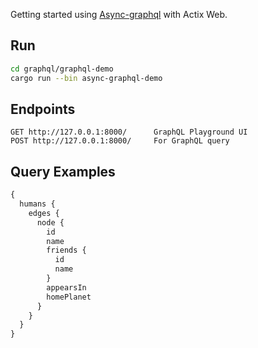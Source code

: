 Getting started using [Async-graphql](https://github.com/async-graphql/async-graphql) with Actix Web.

## Run

```bash
cd graphql/graphql-demo
cargo run --bin async-graphql-demo
```

## Endpoints

    GET http://127.0.0.1:8000/      GraphQL Playground UI
    POST http://127.0.0.1:8000/     For GraphQL query

## Query Examples

```graphql
{
  humans {
    edges {
      node {
        id
        name
        friends {
          id
          name
        }
        appearsIn
        homePlanet
      }
    }
  }
}
```
